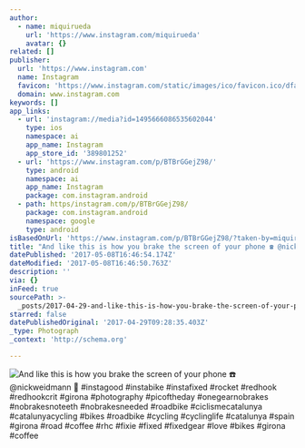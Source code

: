 ```yaml
---
author:
  - name: miquirueda
    url: 'https://www.instagram.com/miquirueda'
    avatar: {}
related: []
publisher:
  url: 'https://www.instagram.com'
  name: Instagram
  favicon: 'https://www.instagram.com/static/images/ico/favicon.ico/dfa85bb1fd63.ico'
  domain: www.instagram.com
keywords: []
app_links:
  - url: 'instagram://media?id=1495666086535602044'
    type: ios
    namespace: ai
    app_name: Instagram
    app_store_id: '389801252'
  - url: 'https://www.instagram.com/p/BTBrGGejZ98/'
    type: android
    namespace: ai
    app_name: Instagram
    package: com.instagram.android
  - path: https/instagram.com/p/BTBrGGejZ98/
    package: com.instagram.android
    namespace: google
    type: android
isBasedOnUrl: 'https://www.instagram.com/p/BTBrGGejZ98/?taken-by=miquirueda'
title: "And like this is how you brake the screen of your phone ☎️ @nickweidmann \uD83D\uDCF8 #instagood #instabike #instafixed #rocket #redhook #redhookcrit #girona #photography #picoftheday #onegearnobrakes #nobrakesnoteeth #nobrakesneeded #roadbike #ciclismecatalunya #catalunyacycling #bikes #roadbike #cycling #cyclinglife #catalunya #spain #girona #road #coffee #rhc #fixie #fixed #fixedgear #love #bikes #girona #coffee"
datePublished: '2017-05-08T16:46:54.174Z'
dateModified: '2017-05-08T16:46:50.763Z'
description: ''
via: {}
inFeed: true
sourcePath: >-
  _posts/2017-04-29-and-like-this-is-how-you-brake-the-screen-of-your-phone-telephone.md
starred: false
datePublishedOriginal: '2017-04-29T09:28:35.403Z'
_type: Photograph
_context: 'http://schema.org'

---
```

![And like this is how you brake the screen of your phone ☎️ @nickweidmann  #instagood #instabike #instafixed #rocket #redhook #redhookcrit #girona #photography #picoftheday #onegearnobrakes #nobrakesnoteeth #nobrakesneeded #roadbike #ciclismecatalunya #catalunyacycling #bikes #roadbike #cycling #cyclinglife #catalunya #spain #girona #road #coffee #rhc #fixie #fixed #fixedgear #love #bikes #girona #coffee](https://scontent.cdninstagram.com/t51.2885-15/sh0.08/e35/p640x640/17932062_405577016502157_8572502140084289536_n.jpg)